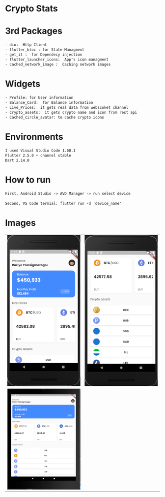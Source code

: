 # Crypto Stats


# 3rd Packages
    - dio:  Http Client
    - flutter_bloc : for State Managment 
    - get_it :  for Dependecy injection
    - flutter_launcher_icons:  App's icon managment
    - cached_network_image :  Caching network images

# Widgets
    - Profile: for User information
    - Balance_Card:  for Balance information
    - Live_Prices:  it gets real data from webscoket channel
    - Crypto_assets:  it gets crypto name and icon from rest api
    - Cached_circle_avatar: to cache crypto icons

# Environments
    I used Visual Studio Code 1.60.1
    Flutter 2.5.0 • channel stable 
    Dart 2.14.0

# How to run

    First, Android Studio -> AVD Manager -> run select device

    Second, VS Code termial: flutter run -d 'device_name'
   
# Images

<div style="text-align: center">
    <table>
        <tr>
            <td style="text-align: center">
                    <img src="assets/mobile_1.png" width="300"/>
            </td>            
            <td style="text-align: center">
                    <img src="assets/mobile_2.png" width="300"/>
            </td>                     
        </tr>
        <tr>
            <td style="text-align: center">
                    <img src="assets/tablet_.png" width="300"/>
            </td>                                
        </tr>
    </table>
</div>


